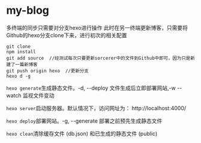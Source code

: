 # my-blog
多终端的同步只需要对分支hexo进行操作
此时在另一终端更新博客，只需要将Github的hexo分支clone下来，进行初次的相关配置
```
git clone 
npm install 
git add source  //经测试每次只要更新sorcerer中的文件到Github中即可，因为只是新建了一篇新博客
git push origin hexo  //更新分支
hexo d -g
```

`hexo generate`生成静态文件。-d, --deploy	文件生成后立即部署网站,-w --watch	监视文件变动

`hexo server`启动服务器。默认情况下，访问网址为： http://localhost:4000/

`hexo deploy`部署网站。-g, --generate	部署之前预先生成静态文件

`hexo clean`清除缓存文件 (db.json) 和已生成的静态文件 (public)
